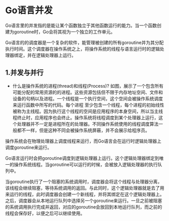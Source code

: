 
Go语言并发
=====================

Go语言里的并发指的是能让某个函数独立于其他函数运行的能力。当一个函数创建为goroutine时，Go会将其视为一个独立的工作单元。

Go语言的的调度器是一个复杂的软件，能管理被创建的所有goroutine并为其分配执行时间。这个调度器在操作系统之上，将操作系统的线程与语言运行时的逻辑处理器绑定，并在逻辑处理器上运行。


1.并发与并行
-------------------------

 - 什么是操作系统的进程(thread)和线程(Process)? 
如图，展示了一个包含所有可能分配的常用资源的的进程。这些资源包括但不限于内存地址空间、文件和设备的句柄以及进程。一个线程是一个执行空间，这个空间会被操作系统调度来运行函数中所写的代码。每个进程 至少包含一个线程，每个进程的初始线性被称为主线程。因为执行这个线程的空间是应用程序的本身空间，所以当主线程终止时，应用程序也会终止。操作系统将线程调度到某个处理器上运行，这个处理器并不一定是进程所在的处理器。不同操作系统使用的线程调度算法一般都不一样，但是这种不同会被操作系统屏蔽，并不会展示给程序员。

操作系统会在物理处理器上调度线程来运行，而Go语言会在运行时逻辑处理器上调度goroutine来运行。

Go语言运行时会把goroutine调度到逻辑处理器上运行。这个逻辑处理器绑定到唯一的操作系统线程。当goroutine可以运行的时候，会被放入逻辑处理器的执行队列中。

当goroutine执行了一个阻塞的系统调用时，调度器会将这个线程与处理器分离，该线程会继续阻塞，等待系统调用的返回。与此同时，这个逻辑处理器就是去了用来运行的线程，此时调度器会创建一个新线程，并将其绑定在这个逻辑处理器上。之后，调度器会从本地运行队列中选择另一个goroutine来运行。一旦之前被阻塞的系统调用执行完成并返回，对应的goroutine会放回到本地运行队列，而之前的线程会保存好，以便之后可以继续使用。